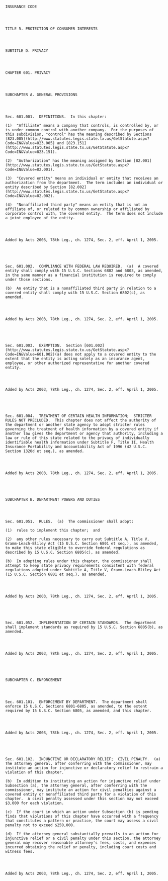 ﻿
    
    
    	
    					
    
    
    INSURANCE CODE
    
      
    
    
    TITLE 5. PROTECTION OF CONSUMER INTERESTS
    
      
    
    
    SUBTITLE D. PRIVACY
    
      
    
    
    CHAPTER 601. PRIVACY
    
      
    
    
    SUBCHAPTER A. GENERAL PROVISIONS
    
      
    
    
    Sec. 601.001.  DEFINITIONS.  In this chapter:
    
    (1)  "Affiliate" means a company that controls, is controlled by, or is under common control with another company.  For the purposes of this subdivision, "control" has the meaning described by Sections [823.005](http://www.statutes.legis.state.tx.us/GetStatute.aspx?Code=IN&Value=823.005) and [823.151](http://www.statutes.legis.state.tx.us/GetStatute.aspx?Code=IN&Value=823.151).
    
    (2)  "Authorization" has the meaning assigned by Section [82.001](http://www.statutes.legis.state.tx.us/GetStatute.aspx?Code=IN&Value=82.001).
    
    (3)  "Covered entity" means an individual or entity that receives an authorization from the department.  The term includes an individual or entity described by Section [82.002](http://www.statutes.legis.state.tx.us/GetStatute.aspx?Code=IN&Value=82.002).
    
    (4)  "Nonaffiliated third party" means an entity that is not an affiliate of, or related to by common ownership or affiliated by corporate control with, the covered entity.  The term does not include a joint employee of the entity.
    
    
    
    
    Added by Acts 2003, 78th Leg., ch. 1274, Sec. 2, eff. April 1, 2005.
    
    
    
    
    
    Sec. 601.002.  COMPLIANCE WITH FEDERAL LAW REQUIRED.  (a)  A covered entity shall comply with 15 U.S.C. Sections 6802 and 6803, as amended, in the same manner as a financial institution is required to comply under those sections.
    
    (b)  An entity that is a nonaffiliated third party in relation to a covered entity shall comply with 15 U.S.C. Section 6802(c), as amended.
    
    
    
    
    Added by Acts 2003, 78th Leg., ch. 1274, Sec. 2, eff. April 1, 2005.
    
    
    
    
    
    Sec. 601.003.  EXEMPTION.  Section [601.002](http://www.statutes.legis.state.tx.us/GetStatute.aspx?Code=IN&Value=601.002)(a) does not apply to a covered entity to the extent that the entity is acting solely as an insurance agent, employee, or other authorized representative for another covered entity.
    
    
    
    
    Added by Acts 2003, 78th Leg., ch. 1274, Sec. 2, eff. April 1, 2005.
    
    
    
    
    
    Sec. 601.004.  TREATMENT OF CERTAIN HEALTH INFORMATION;  STRICTER RULES NOT PRECLUDED.  This chapter does not affect the authority of the department or another state agency to adopt stricter rules governing the treatment of health information by a covered entity if another law gives the department or agency that authority, including a law or rule of this state related to the privacy of individually identifiable health information under Subtitle F, Title II, Health Insurance Portability and Accountability Act of 1996 (42 U.S.C. Section 1320d et seq.), as amended.
    
    
    
    
    Added by Acts 2003, 78th Leg., ch. 1274, Sec. 2, eff. April 1, 2005.
    
    
    
    
    
    SUBCHAPTER B. DEPARTMENT POWERS AND DUTIES
    
      
    
    
    Sec. 601.051.  RULES.  (a)  The commissioner shall adopt:
    
    (1)  rules to implement this chapter;  and
    
    (2)  any other rules necessary to carry out Subtitle A, Title V, Gramm-Leach-Bliley Act (15 U.S.C. Section 6801 et seq.), as amended, to make this state eligible to override federal regulations as described by 15 U.S.C. Section 6805(c), as amended.
    
    (b)  In adopting rules under this chapter, the commissioner shall attempt to keep state privacy requirements consistent with federal regulations adopted under Subtitle A, Title V, Gramm-Leach-Bliley Act (15 U.S.C. Section 6801 et seq.), as amended.
    
    
    
    
    Added by Acts 2003, 78th Leg., ch. 1274, Sec. 2, eff. April 1, 2005.
    
    
    
    
    
    Sec. 601.052.  IMPLEMENTATION OF CERTAIN STANDARDS.  The department shall implement standards as required by 15 U.S.C. Section 6805(b), as amended.
    
    
    
    
    Added by Acts 2003, 78th Leg., ch. 1274, Sec. 2, eff. April 1, 2005.
    
    
    
    
    
    SUBCHAPTER C. ENFORCEMENT
    
      
    
    
    Sec. 601.101.  ENFORCEMENT BY DEPARTMENT.  The department shall enforce 15 U.S.C. Sections 6801-6805, as amended, to the extent required by 15 U.S.C. Section 6805, as amended, and this chapter.
    
    
    
    
    Added by Acts 2003, 78th Leg., ch. 1274, Sec. 2, eff. April 1, 2005.
    
    
    
    
    
    Sec. 601.102.  INJUNCTIVE OR DECLARATORY RELIEF;  CIVIL PENALTY.  (a)  The attorney general, after conferring with the commissioner, may institute an action for injunctive or declaratory relief to restrain a violation of this chapter.
    
    (b)  In addition to instituting an action for injunctive relief under Subsection (a), the attorney general, after conferring with the commissioner, may institute an action for civil penalties against a covered entity or nonaffiliated third party for a violation of this chapter.  A civil penalty assessed under this section may not exceed $3,000 for each violation.
    
    (c)  If the court in which an action under Subsection (b) is pending finds that violations of this chapter have occurred with a frequency that constitutes a pattern or practice, the court may assess a civil penalty not to exceed $250,000.
    
    (d)  If the attorney general substantially prevails in an action for injunctive relief or a civil penalty under this section, the attorney general may recover reasonable attorney's fees, costs, and expenses incurred obtaining the relief or penalty, including court costs and witness fees.
    
    
    
    
    Added by Acts 2003, 78th Leg., ch. 1274, Sec. 2, eff. April 1, 2005.
    
    
    
    
    				

